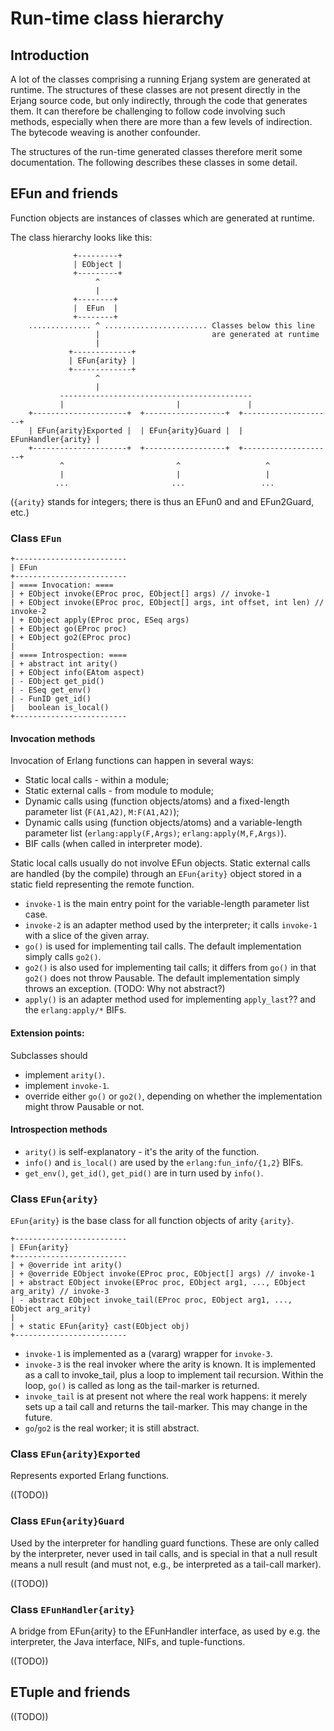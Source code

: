 # Run-time class hierarchy

## Introduction

A lot of the classes comprising a running Erjang system are generated
at runtime. The structures of these classes are not present directly in
the Erjang source code, but only indirectly, through the code that
generates them.
It can therefore be challenging to follow code involving such methods,
especially when there are more than a few levels of indirection.
The bytecode weaving is another confounder.

The structures of the run-time generated classes therefore merit some
documentation.  The following describes these classes in some detail.

## EFun and friends

Function objects are instances of classes which are generated at runtime.

The class hierarchy looks like this:

                  +---------+
                  | EObject |
                  +---------+
                       ^
                       |
                  +--------+
                  |  EFun  |
                  +--------+
        .............. ^ ....................... Classes below this line
                       |                         are generated at runtime
                       |
                 +-------------+
                 | EFun{arity} |
                 +-------------+
                       ^
                       |
               -------------------------------------------
               |                         |               |
        +---------------------+  +------------------+  +--------------------+
        | EFun{arity}Exported |  | EFun{arity}Guard |  | EFunHandler{arity} |
        +---------------------+  +------------------+  +--------------------+
               ^                         ^                   ^
               |                         |                   |
              ...                       ...                 ...

(`{arity}` stands for integers; there is thus an EFun0 and and EFun2Guard, etc.)

### Class `EFun`

    +-------------------------
    | EFun
    +-------------------------
    | ==== Invocation: ====
    | + EObject invoke(EProc proc, EObject[] args) // invoke-1
    | + EObject invoke(EProc proc, EObject[] args, int offset, int len) // invoke-2
    | + EObject apply(EProc proc, ESeq args)
    | + EObject go(EProc proc)
    | + EObject go2(EProc proc)
    |
    | ==== Introspection: ====
    | + abstract int arity()
    | + EObject info(EAtom aspect)
    | - EObject get_pid()
    | - ESeq get_env()
    | - FunID get_id()
    |   boolean is_local()
    +-------------------------

#### Invocation methods

Invocation of Erlang functions can happen in several ways:

- Static local calls - within a module;
- Static external calls - from module to module;
- Dynamic calls using (function objects/atoms) and a fixed-length parameter list (`F(A1,A2)`, `M:F(A1,A2)`);
- Dynamic calls using (function objects/atoms) and a variable-length parameter list (`erlang:apply(F,Args)`; `erlang:apply(M,F,Args)`).
- BIF calls (when called in interpreter mode).

Static local calls usually do not involve EFun objects.
Static external calls are handled (by the compile) through an
`EFun{arity}` object stored in a static field representing the remote function.


- `invoke-1` is the main entry point for the variable-length parameter list case.
- `invoke-2` is an adapter method used by the interpreter; it calls `invoke-1` with a slice of the given array.
- `go()` is used for implementing tail calls. The default implementation simply calls `go2()`.
- `go2()` is also used for implementing tail calls; it differs from `go()` in that `go2()` does not throw Pausable. The default implementation simply throws an exception.
  (TODO: Why not abstract?)
- `apply()` is an adapter method used for implementing `apply_last`?? and the `erlang:apply/*` BIFs.

#### Extension points:
Subclasses should
- implement `arity()`.
- implement `invoke-1`.
- override either `go()` or `go2()`, depending
  on whether the implementation might throw Pausable or not.

<!-- Q: Can ERT.apply_list() be thrown out? -->


#### Introspection methods

- `arity()` is self-explanatory - it's the arity of the function.
- `info()`  and `is_local()` are used by the `erlang:fun_info/{1,2}` BIFs.
- `get_env()`, `get_id()`, `get_pid()` are in turn used by `info()`.

### Class `EFun{arity}`

`EFun{arity}` is the base class for all function objects of arity `{arity}`.

    +-------------------------
    | EFun{arity}
    +-------------------------
    | + @override int arity()
    | + @override EObject invoke(EProc proc, EObject[] args) // invoke-1
    | + abstract EObject invoke(EProc proc, EObject arg1, ..., EObject arg_arity) // invoke-3
    | - abstract EObject invoke_tail(EProc proc, EObject arg1, ..., EObject arg_arity)
    |
    | + static EFun{arity} cast(EObject obj)
    +-------------------------

- `invoke-1` is implemented as a (vararg) wrapper for `invoke-3`.
- `invoke-3` is the real invoker where the arity is known. It is implemented as a call to invoke_tail, plus a loop to implement tail recursion. Within the loop, `go()` is called as long as the tail-marker is returned.
- `invoke_tail` is at present not where the real work happens: it merely sets up a tail call and returns the tail-marker. This may change in the future.
- `go`/`go2` is the real worker; it is still abstract.

### Class `EFun{arity}Exported`

Represents exported Erlang functions.

((TODO))

### Class `EFun{arity}Guard`

Used by the interpreter for handling guard functions.  These are only
called by the interpreter, never used in tail calls, and is special in
that a null result means a null result (and must not, e.g., be
interpreted as a tail-call marker).

((TODO))

### Class `EFunHandler{arity}`

A bridge from EFun{arity} to the EFunHandler interface, as used by e.g. the interpreter, the Java interface, NIFs, and tuple-functions.

((TODO))

## ETuple and friends

((TODO))
